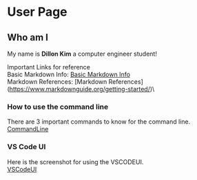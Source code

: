 # User Page
## Who am I
My name is **Dillon Kim** a computer engineer student!



Important Links for reference \
Basic Markdown Info:
[Basic Markdown Info](https://docs.github.com/en/get-started/writing-on-github/getting-started-with-writing-and-formatting-on-github/basic-writing-and-formatting-syntax)\
Markdown References:
[Markdown References] (https://www.markdownguide.org/getting-started/)\
### How to use the command line
There are 3 important commands to know for the command line.\
[CommandLine](screenshot/CSE110(1).JPG)
### VS Code UI
Here is the screenshot for using the VSCODEUI.\
[VSCodeUI](screenshot/CSE110(2).JPG)
